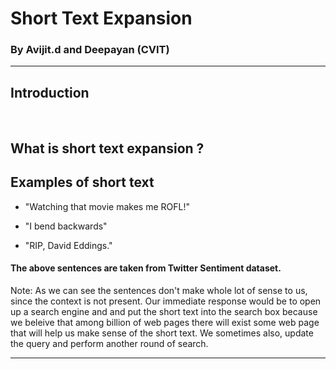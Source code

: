 # Short Text Expansion

### By Avijit.d and Deepayan (CVIT)

---

## Introduction

<br>

What is short text expansion ?
---

## Examples of short text

* "Watching that movie makes me ROFL!"

* "I bend backwards"

* "RIP, David Eddings."

#### The above sentences are taken from Twitter Sentiment dataset. 

Note:
As we can see the sentences don't make whole lot of sense to us, since the context is not present. Our immediate response would be to open up a search engine and and put the short text into the search box because we beleive that among billion of web pages there will exist some web page that will help us make sense of the short text. We sometimes also, update the query and perform another round of search.

---


